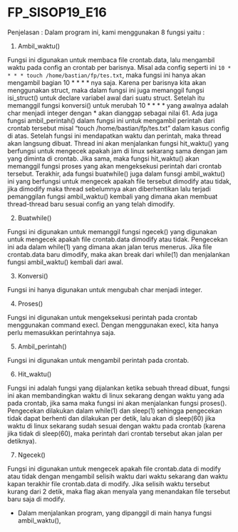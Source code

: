 # FP_SISOP19_E16

Penjelasan : 
Dalam program ini, kami menggunakan 8 fungsi yaitu :

1. Ambil_waktu()

Fungsi ini digunakan untuk membaca file crontab.data, lalu mengambil waktu pada config an crontab per barisnya. Misal ada config seperti ini 
`10 * * * * touch /home/bastian/fp/tes.txt`, maka fungsi ini hanya akan mengambil bagian 10 * * * * nya saja. Karena per barisnya kita akan menggunakan struct, maka dalam fungsi ini juga memanggil fungsi isi_struct() untuk declare variabel awal dari suatu struct. Setelah itu memanggil fungsi konversi() untuk merubah 10 * * * * yang awalnya adalah char menjadi integer dengan * akan dianggap sebagai nilai 61. Ada juga fungsi ambil_perintah() dalam fungsi ini untuk mengambil perintah dari crontab tersebut misal “touch /home/bastian/fp/tes.txt” dalam kasus config di atas. Setelah fungsi ini mendapatkan waktu dan perintah, maka thread akan langsung dibuat. Thread ini akan menjalankan fungsi hit_waktu() yang berfungsi untuk mengecek apakah jam di linux sekarang sama dengan jam yang diminta di crontab. Jika sama, maka fungsi hit_waktu() akan memanggil fungsi proses yang akan mengeksekusi perintah dari crontab tersebut. Terakhir, ada fungsi buatwhile() juga dalam funsgi ambil_waktu() ini yang berfungsi untuk mengecek apakah file tersebut dimodify atau tidak, jika dimodify maka thread sebelumnya akan diberhentikan lalu terjadi pemanggilan fungsi ambil_waktu() kembali yang dimana akan membuat thread-thread baru sesuai config an yang telah dimodify.

2. Buatwhile()

Fungsi ini digunakan untuk memanggil fungsi ngecek() yang digunakan untuk mengecek apakah file crontab.data dimodify atau tidak. Pengecekan ini ada dalam while(1) yang dimana akan jalan terus menerus. Jika file crontab.data baru dimodify, maka akan break dari while(1) dan menjalankan fungsi ambil_waktu() kembali dari awal.

3. Konversi()

Fungsi ini hanya digunakan untuk mengubah char menjadi integer.

4. Proses()

Fungsi ini digunakan untuk mengeksekusi perintah pada crontab menggunakan command execl. Dengan menggunakan execl, kita hanya perlu memasukkan perintahnya saja. 

5. Ambil_perintah()

Fungsi ini digunakan untuk mengambil perintah pada crontab.

6. Hit_waktu()

Fungsi ini adalah fungsi yang dijalankan ketika sebuah thread dibuat, fungsi ini akan membandingkan waktu di linux sekarang dengan waktu yang ada pada crontab, jika sama maka fungsi ini akan menjalankan fungsi proses(). Pengecekan dilakukan dalam while(1) dan sleep(1) sehingga pengecekan tidak dapat berhenti dan dilakukan per detik, lalu akan di sleep(60) jika waktu di linux sekarang sudah sesuai dengan waktu pada crontab (karena jika tidak di sleep(60), maka perintah dari crontab tersebut akan jalan per detiknya).

7. Ngecek()

Fungsi ini digunakan untuk mengecek apakah file crontab.data di modify atau tidak dengan mengambil selisih waktu dari waktu sekarang dan waktu kapan terakhir file crontab.data di modify. Jika selisih waktu tersebut kurang dari 2 detik, maka flag akan menyala yang menandakan file tersebut baru saja di modify.

- Dalam menjalankan program, yang dipanggil di main hanya fungsi ambil_waktu(),
